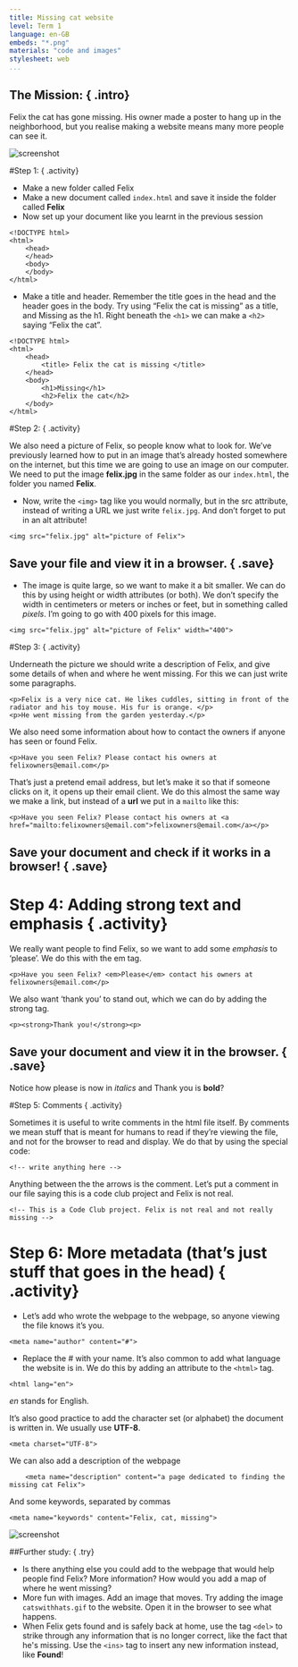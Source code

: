 ```yaml
---
title: Missing cat website
level: Term 1
language: en-GB
embeds: "*.png"
materials: "code and images"
stylesheet: web
...
```


## __The Mission:__ { .intro}

Felix the cat has gone missing. His owner made a poster to hang up in the neighborhood, but you realise making a website means many more people can see it.

![screenshot](missingcat.png)

#Step 1: { .activity}

+ Make a new folder called Felix
+ Make a new document called `index.html` and save it inside the folder called **Felix**
+ Now set up your document like you learnt in the previous session

```{.language-markup}
<!DOCTYPE html>
<html>
	<head>
	</head>
	<body>
	</body>
</html>
```

+ Make a title and header. Remember the title goes in the head and the header goes in the body. Try using “Felix the cat is missing” as a title, and Missing as the h1. Right beneath the `<h1>` we can make a `<h2>` saying “Felix the cat”.

```{.language-markup}
<!DOCTYPE html>
<html>
	<head>
		<title> Felix the cat is missing </title>
	</head>
	<body>
		<h1>Missing</h1>
		<h2>Felix the cat</h2>
	</body>
</html>
```

#Step 2: { .activity}

We also need a picture of Felix, so people know what to look for. We’ve previously learned how to put in an image that’s already hosted somewhere on the internet, but this time we are going to use an image on our computer. We need to put the image **felix.jpg** in the same folder as our `index.html`, the folder you named **Felix**.

+ Now, write the `<img>` tag like you would normally, but in the src attribute, instead of writing a URL we just write `felix.jpg`. And don’t forget to put in an alt attribute!

```{.language-markup}
<img src="felix.jpg" alt="picture of Felix">
```

## Save your file and view it in a browser. { .save}

+ The image is quite large, so we want to make it a bit smaller. We can do this by using height or width attributes (or both). We don’t specify the width in centimeters or meters or inches or feet, but in something called *pixels*. I’m going to go with 400 pixels for this image.

```{.language-markup}
<img src="felix.jpg" alt="picture of Felix" width="400">
```

#Step 3: { .activity}

Underneath the picture we should write a description of Felix, and give some details of when and where he went missing. For this we can just write some paragraphs.

```{.language-markup}
<p>Felix is a very nice cat. He likes cuddles, sitting in front of the radiator and his toy mouse. His fur is orange. </p>
<p>He went missing from the garden yesterday.</p>
```

We also need some information about how to contact the owners if anyone has seen or found Felix.

```{.language-markup}
<p>Have you seen Felix? Please contact his owners at felixowners@email.com</p>
```

That’s just a pretend email address, but let’s make it so that if someone clicks on it, it opens up their email client. We do this almost the same way we make a link, but instead of a __url__ we put in a `mailto` like this:

```{.language-markup}
<p>Have you seen Felix? Please contact his owners at <a href="mailto:felixowners@email.com">felixowners@email.com</a></p>
```

## Save your document and check if it works in a browser! { .save}

# Step 4: Adding strong text and emphasis { .activity}

We really want people to find Felix, so we want to add some *emphasis* to ‘please’. We do this with the em tag.

```{.language-markup}
<p>Have you seen Felix? <em>Please</em> contact his owners at felixowners@email.com</p>
```

We also want ‘thank you’ to stand out, which we can do by adding the strong tag.

```{.language-markup}
<p><strong>Thank you!</strong><p>
```

## Save your document and view it in the browser. { .save}

Notice how please is now in *italics* and Thank you is **bold**?

#Step 5: Comments { .activity}

Sometimes it is useful to write comments in the html file itself. By comments we mean stuff that is meant for humans to read if they’re viewing the file, and not for the browser to read and display. We do that by using the special code:

```{.language-markup}
<!-- write anything here -->
```

Anything between the the arrows is the comment. Let’s put a comment in our file saying this is a code club project and Felix is not real.

```{.language-markup}
<!-- This is a Code Club project. Felix is not real and not really missing -->
```

# Step 6: More metadata (that’s just stuff that goes in the head) { .activity}

+ Let’s add who wrote the webpage to the webpage, so anyone viewing the file knows it’s you.

```{.language-markup}
<meta name="author" content="#">
```

+ Replace the # with your name. It’s also common to add what language the website is in. We do this by adding an attribute to the `<html>` tag.

```{.language-markup}
<html lang="en">
```

*en* stands for English.

It’s also good practice to add the character set (or alphabet) the document is written in. We usually use __UTF-8__.

```{.language-markup}
<meta charset="UTF-8">
```

We can also add a description of the webpage

```{.language-markup}
	<meta name="description" content="a page dedicated to finding the missing cat Felix">
```

And some keywords, separated by commas

```{.language-markup}
<meta name="keywords" content="Felix, cat, missing">
```

![screenshot](screenshot_jsbin.png)

##Further study: { .try}

+ Is there anything else you could add to the webpage that would help people find Felix? More information? How would you add a map of where he went missing?
+ More fun with images. Add an image that moves. Try adding the image `catswithhats.gif` to the website. Open it in the browser to see what happens.
+ When Felix gets found and is safely back at home, use the tag `<del>` to strike through any information that is no longer correct, like the fact that he's missing. Use the `<ins>` tag to insert any new information instead, like __Found__!
